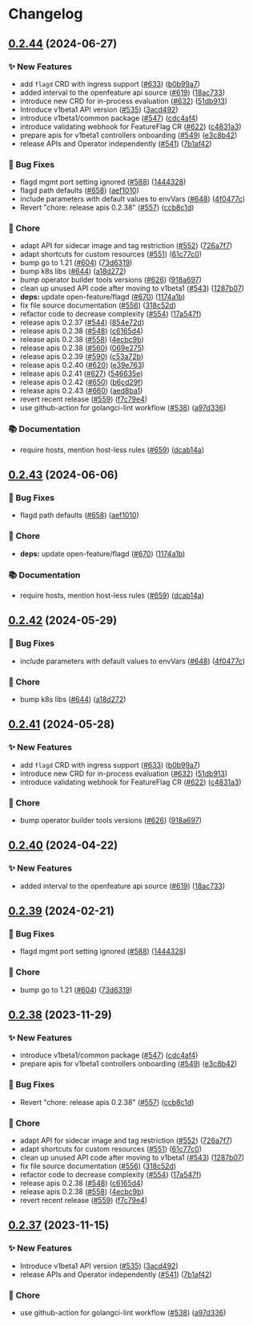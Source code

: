 # Changelog

## [0.2.44](https://github.com/Kavindu-Dodan/open-feature-operator/compare/apis-v0.2.43...apis/v0.2.44) (2024-06-27)


### ✨ New Features

* add `flagd` CRD with ingress support ([#633](https://github.com/Kavindu-Dodan/open-feature-operator/issues/633)) ([b0b99a7](https://github.com/Kavindu-Dodan/open-feature-operator/commit/b0b99a7d101fb7e281394acd0d8b22a16546708f))
* added interval to the openfeature api source ([#619](https://github.com/Kavindu-Dodan/open-feature-operator/issues/619)) ([18ac733](https://github.com/Kavindu-Dodan/open-feature-operator/commit/18ac7331916f5fa19b2f0c8d2fe34f7ba9f1e595))
* introduce new CRD for in-process evaluation ([#632](https://github.com/Kavindu-Dodan/open-feature-operator/issues/632)) ([51db913](https://github.com/Kavindu-Dodan/open-feature-operator/commit/51db913bc708cc60f00e430e372b68c28c7cbda2))
* Introduce v1beta1 API version ([#535](https://github.com/Kavindu-Dodan/open-feature-operator/issues/535)) ([3acd492](https://github.com/Kavindu-Dodan/open-feature-operator/commit/3acd49289a40e8f07fd20aad46185ac42ceb1b7a))
* introduce v1beta1/common package ([#547](https://github.com/Kavindu-Dodan/open-feature-operator/issues/547)) ([cdc4af4](https://github.com/Kavindu-Dodan/open-feature-operator/commit/cdc4af495f370da7165fd67ad9ef54ccf74be3bf))
* introduce validating webhook for FeatureFlag CR ([#622](https://github.com/Kavindu-Dodan/open-feature-operator/issues/622)) ([c4831a3](https://github.com/Kavindu-Dodan/open-feature-operator/commit/c4831a3cdc00aec36f3fe9bec9abceafba1f8aa8))
* prepare apis for v1beta1 controllers onboarding ([#549](https://github.com/Kavindu-Dodan/open-feature-operator/issues/549)) ([e3c8b42](https://github.com/Kavindu-Dodan/open-feature-operator/commit/e3c8b4290be99d78b88ffef686531a38b97e61be))
* release APIs and Operator independently ([#541](https://github.com/Kavindu-Dodan/open-feature-operator/issues/541)) ([7b1af42](https://github.com/Kavindu-Dodan/open-feature-operator/commit/7b1af42ac41e63ccbb1820b31f579ffea679cff6))


### 🐛 Bug Fixes

* flagd mgmt port setting ignored ([#588](https://github.com/Kavindu-Dodan/open-feature-operator/issues/588)) ([1444328](https://github.com/Kavindu-Dodan/open-feature-operator/commit/1444328691450ee3967d862eebf3a293b4f9fe7c))
* flagd path defaults ([#658](https://github.com/Kavindu-Dodan/open-feature-operator/issues/658)) ([aef1010](https://github.com/Kavindu-Dodan/open-feature-operator/commit/aef1010dff162e8d232942e642c68e3e9ba3f35f))
* include parameters with default values to envVars ([#648](https://github.com/Kavindu-Dodan/open-feature-operator/issues/648)) ([4f0477c](https://github.com/Kavindu-Dodan/open-feature-operator/commit/4f0477c8e0da571a1cf11e4ac8b57dba3d98efe2))
* Revert "chore: release apis 0.2.38" ([#557](https://github.com/Kavindu-Dodan/open-feature-operator/issues/557)) ([ccb8c1d](https://github.com/Kavindu-Dodan/open-feature-operator/commit/ccb8c1d6e12aa36e33239fd96bebbc57fc4ea3bc))


### 🧹 Chore

* adapt API for sidecar image and tag restriction ([#552](https://github.com/Kavindu-Dodan/open-feature-operator/issues/552)) ([726a7f7](https://github.com/Kavindu-Dodan/open-feature-operator/commit/726a7f7149067d2e2696f746a236151fbb67808c))
* adapt shortcuts for custom resources ([#551](https://github.com/Kavindu-Dodan/open-feature-operator/issues/551)) ([61c77c0](https://github.com/Kavindu-Dodan/open-feature-operator/commit/61c77c0c137ec624892c9738ee45828a137f6823))
* bump go to 1.21 ([#604](https://github.com/Kavindu-Dodan/open-feature-operator/issues/604)) ([73d6319](https://github.com/Kavindu-Dodan/open-feature-operator/commit/73d6319820220fc114cdfc7d72f8c2327a35ec37))
* bump k8s libs ([#644](https://github.com/Kavindu-Dodan/open-feature-operator/issues/644)) ([a18d272](https://github.com/Kavindu-Dodan/open-feature-operator/commit/a18d27270eeb9eb7aaccd9e6fb368a55b94f98ba))
* bump operator builder tools versions ([#626](https://github.com/Kavindu-Dodan/open-feature-operator/issues/626)) ([918a697](https://github.com/Kavindu-Dodan/open-feature-operator/commit/918a69732fabb34af2f83ca8f650e433e87d0212))
* clean up unused API code after moving to v1beta1 ([#543](https://github.com/Kavindu-Dodan/open-feature-operator/issues/543)) ([1287b07](https://github.com/Kavindu-Dodan/open-feature-operator/commit/1287b0785fd99cb8bfeaf9fe112aa8a0ed6f5cf9))
* **deps:** update open-feature/flagd ([#670](https://github.com/Kavindu-Dodan/open-feature-operator/issues/670)) ([1174a1b](https://github.com/Kavindu-Dodan/open-feature-operator/commit/1174a1b277c1f335b5f73ee76e0c111fd16ace4b))
* fix file source documentation ([#556](https://github.com/Kavindu-Dodan/open-feature-operator/issues/556)) ([318c52d](https://github.com/Kavindu-Dodan/open-feature-operator/commit/318c52d2ba38dbfee6deb3f06d3392dc14d80a6c))
* refactor code to decrease complexity ([#554](https://github.com/Kavindu-Dodan/open-feature-operator/issues/554)) ([17a547f](https://github.com/Kavindu-Dodan/open-feature-operator/commit/17a547f88595cb6c177ca93e1a8b4ad49f3c1a5f))
* release apis 0.2.37 ([#544](https://github.com/Kavindu-Dodan/open-feature-operator/issues/544)) ([854e72d](https://github.com/Kavindu-Dodan/open-feature-operator/commit/854e72d964fce51082220a60fc8a7319676e49c3))
* release apis 0.2.38 ([#548](https://github.com/Kavindu-Dodan/open-feature-operator/issues/548)) ([c6165d4](https://github.com/Kavindu-Dodan/open-feature-operator/commit/c6165d426b5be2af89e03695d24fe0b802fb1fe2))
* release apis 0.2.38 ([#558](https://github.com/Kavindu-Dodan/open-feature-operator/issues/558)) ([4ecbc9b](https://github.com/Kavindu-Dodan/open-feature-operator/commit/4ecbc9b8eeac4e1e86c0f4e11ffedf3dbc376f9a))
* release apis 0.2.38 ([#560](https://github.com/Kavindu-Dodan/open-feature-operator/issues/560)) ([069e275](https://github.com/Kavindu-Dodan/open-feature-operator/commit/069e2754210d1a71bc5b70c0d4e6e193f62a7bcb))
* release apis 0.2.39 ([#590](https://github.com/Kavindu-Dodan/open-feature-operator/issues/590)) ([c53a72b](https://github.com/Kavindu-Dodan/open-feature-operator/commit/c53a72b0d4f0ecbb6f839ae1af54621f4c152f42))
* release apis 0.2.40 ([#620](https://github.com/Kavindu-Dodan/open-feature-operator/issues/620)) ([e39e763](https://github.com/Kavindu-Dodan/open-feature-operator/commit/e39e7638a1cc7985e665229303f18dcb57b4b95a))
* release apis 0.2.41 ([#627](https://github.com/Kavindu-Dodan/open-feature-operator/issues/627)) ([546635e](https://github.com/Kavindu-Dodan/open-feature-operator/commit/546635e6d486fd0dbc4aba985e43a928918fd1f4))
* release apis 0.2.42 ([#650](https://github.com/Kavindu-Dodan/open-feature-operator/issues/650)) ([b6cd29f](https://github.com/Kavindu-Dodan/open-feature-operator/commit/b6cd29f787650f6a85f9799fa0c54464dcef58f5))
* release apis 0.2.43 ([#660](https://github.com/Kavindu-Dodan/open-feature-operator/issues/660)) ([aed8ba1](https://github.com/Kavindu-Dodan/open-feature-operator/commit/aed8ba19ffd00f202cdfa980ef063bae49468faa))
* revert recent release ([#559](https://github.com/Kavindu-Dodan/open-feature-operator/issues/559)) ([f7c79e4](https://github.com/Kavindu-Dodan/open-feature-operator/commit/f7c79e4c6f5a5dee05d7db1796bfb9891dbd53a0))
* use github-action for golangci-lint workflow ([#538](https://github.com/Kavindu-Dodan/open-feature-operator/issues/538)) ([a97d336](https://github.com/Kavindu-Dodan/open-feature-operator/commit/a97d336468d5a9b50662f4979784c8388ec10ec1))


### 📚 Documentation

* require hosts, mention host-less rules ([#659](https://github.com/Kavindu-Dodan/open-feature-operator/issues/659)) ([dcab14a](https://github.com/Kavindu-Dodan/open-feature-operator/commit/dcab14a2c55ada5f1df34b3ed164c8b334877b68))

## [0.2.43](https://github.com/open-feature/open-feature-operator/compare/apis/v0.2.42...apis/v0.2.43) (2024-06-06)


### 🐛 Bug Fixes

* flagd path defaults ([#658](https://github.com/open-feature/open-feature-operator/issues/658)) ([aef1010](https://github.com/open-feature/open-feature-operator/commit/aef1010dff162e8d232942e642c68e3e9ba3f35f))


### 🧹 Chore

* **deps:** update open-feature/flagd ([#670](https://github.com/open-feature/open-feature-operator/issues/670)) ([1174a1b](https://github.com/open-feature/open-feature-operator/commit/1174a1b277c1f335b5f73ee76e0c111fd16ace4b))


### 📚 Documentation

* require hosts, mention host-less rules ([#659](https://github.com/open-feature/open-feature-operator/issues/659)) ([dcab14a](https://github.com/open-feature/open-feature-operator/commit/dcab14a2c55ada5f1df34b3ed164c8b334877b68))

## [0.2.42](https://github.com/open-feature/open-feature-operator/compare/apis/v0.2.41...apis/v0.2.42) (2024-05-29)


### 🐛 Bug Fixes

* include parameters with default values to envVars ([#648](https://github.com/open-feature/open-feature-operator/issues/648)) ([4f0477c](https://github.com/open-feature/open-feature-operator/commit/4f0477c8e0da571a1cf11e4ac8b57dba3d98efe2))


### 🧹 Chore

* bump k8s libs ([#644](https://github.com/open-feature/open-feature-operator/issues/644)) ([a18d272](https://github.com/open-feature/open-feature-operator/commit/a18d27270eeb9eb7aaccd9e6fb368a55b94f98ba))

## [0.2.41](https://github.com/open-feature/open-feature-operator/compare/apis/v0.2.40...apis/v0.2.41) (2024-05-28)


### ✨ New Features

* add `flagd` CRD with ingress support ([#633](https://github.com/open-feature/open-feature-operator/issues/633)) ([b0b99a7](https://github.com/open-feature/open-feature-operator/commit/b0b99a7d101fb7e281394acd0d8b22a16546708f))
* introduce new CRD for in-process evaluation ([#632](https://github.com/open-feature/open-feature-operator/issues/632)) ([51db913](https://github.com/open-feature/open-feature-operator/commit/51db913bc708cc60f00e430e372b68c28c7cbda2))
* introduce validating webhook for FeatureFlag CR ([#622](https://github.com/open-feature/open-feature-operator/issues/622)) ([c4831a3](https://github.com/open-feature/open-feature-operator/commit/c4831a3cdc00aec36f3fe9bec9abceafba1f8aa8))


### 🧹 Chore

* bump operator builder tools versions ([#626](https://github.com/open-feature/open-feature-operator/issues/626)) ([918a697](https://github.com/open-feature/open-feature-operator/commit/918a69732fabb34af2f83ca8f650e433e87d0212))

## [0.2.40](https://github.com/open-feature/open-feature-operator/compare/apis/v0.2.39...apis/v0.2.40) (2024-04-22)


### ✨ New Features

* added interval to the openfeature api source ([#619](https://github.com/open-feature/open-feature-operator/issues/619)) ([18ac733](https://github.com/open-feature/open-feature-operator/commit/18ac7331916f5fa19b2f0c8d2fe34f7ba9f1e595))

## [0.2.39](https://github.com/open-feature/open-feature-operator/compare/apis/v0.2.38...apis/v0.2.39) (2024-02-21)


### 🐛 Bug Fixes

* flagd mgmt port setting ignored ([#588](https://github.com/open-feature/open-feature-operator/issues/588)) ([1444328](https://github.com/open-feature/open-feature-operator/commit/1444328691450ee3967d862eebf3a293b4f9fe7c))


### 🧹 Chore

* bump go to 1.21 ([#604](https://github.com/open-feature/open-feature-operator/issues/604)) ([73d6319](https://github.com/open-feature/open-feature-operator/commit/73d6319820220fc114cdfc7d72f8c2327a35ec37))

## [0.2.38](https://github.com/open-feature/open-feature-operator/compare/apis/v0.2.37...apis/v0.2.38) (2023-11-29)


### ✨ New Features

* introduce v1beta1/common package ([#547](https://github.com/open-feature/open-feature-operator/issues/547)) ([cdc4af4](https://github.com/open-feature/open-feature-operator/commit/cdc4af495f370da7165fd67ad9ef54ccf74be3bf))
* prepare apis for v1beta1 controllers onboarding ([#549](https://github.com/open-feature/open-feature-operator/issues/549)) ([e3c8b42](https://github.com/open-feature/open-feature-operator/commit/e3c8b4290be99d78b88ffef686531a38b97e61be))


### 🐛 Bug Fixes

* Revert "chore: release apis 0.2.38" ([#557](https://github.com/open-feature/open-feature-operator/issues/557)) ([ccb8c1d](https://github.com/open-feature/open-feature-operator/commit/ccb8c1d6e12aa36e33239fd96bebbc57fc4ea3bc))


### 🧹 Chore

* adapt API for sidecar image and tag restriction ([#552](https://github.com/open-feature/open-feature-operator/issues/552)) ([726a7f7](https://github.com/open-feature/open-feature-operator/commit/726a7f7149067d2e2696f746a236151fbb67808c))
* adapt shortcuts for custom resources ([#551](https://github.com/open-feature/open-feature-operator/issues/551)) ([61c77c0](https://github.com/open-feature/open-feature-operator/commit/61c77c0c137ec624892c9738ee45828a137f6823))
* clean up unused API code after moving to v1beta1 ([#543](https://github.com/open-feature/open-feature-operator/issues/543)) ([1287b07](https://github.com/open-feature/open-feature-operator/commit/1287b0785fd99cb8bfeaf9fe112aa8a0ed6f5cf9))
* fix file source documentation ([#556](https://github.com/open-feature/open-feature-operator/issues/556)) ([318c52d](https://github.com/open-feature/open-feature-operator/commit/318c52d2ba38dbfee6deb3f06d3392dc14d80a6c))
* refactor code to decrease complexity ([#554](https://github.com/open-feature/open-feature-operator/issues/554)) ([17a547f](https://github.com/open-feature/open-feature-operator/commit/17a547f88595cb6c177ca93e1a8b4ad49f3c1a5f))
* release apis 0.2.38 ([#548](https://github.com/open-feature/open-feature-operator/issues/548)) ([c6165d4](https://github.com/open-feature/open-feature-operator/commit/c6165d426b5be2af89e03695d24fe0b802fb1fe2))
* release apis 0.2.38 ([#558](https://github.com/open-feature/open-feature-operator/issues/558)) ([4ecbc9b](https://github.com/open-feature/open-feature-operator/commit/4ecbc9b8eeac4e1e86c0f4e11ffedf3dbc376f9a))
* revert recent release ([#559](https://github.com/open-feature/open-feature-operator/issues/559)) ([f7c79e4](https://github.com/open-feature/open-feature-operator/commit/f7c79e4c6f5a5dee05d7db1796bfb9891dbd53a0))

## [0.2.37](https://github.com/open-feature/open-feature-operator/compare/apis-v0.2.36...apis/v0.2.37) (2023-11-15)


### ✨ New Features

* Introduce v1beta1 API version ([#535](https://github.com/open-feature/open-feature-operator/issues/535)) ([3acd492](https://github.com/open-feature/open-feature-operator/commit/3acd49289a40e8f07fd20aad46185ac42ceb1b7a))
* release APIs and Operator independently ([#541](https://github.com/open-feature/open-feature-operator/issues/541)) ([7b1af42](https://github.com/open-feature/open-feature-operator/commit/7b1af42ac41e63ccbb1820b31f579ffea679cff6))


### 🧹 Chore

* use github-action for golangci-lint workflow ([#538](https://github.com/open-feature/open-feature-operator/issues/538)) ([a97d336](https://github.com/open-feature/open-feature-operator/commit/a97d336468d5a9b50662f4979784c8388ec10ec1))
